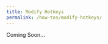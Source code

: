```yaml
---
title: Modify Hotkeys
permalink: /how-tos/modify-hotkeys/
---
```


<div style="display: flex; align-items: center;">
  <sl-icon name="cone-striped" style="color: var(--sl-color-orange-500);"></sl-icon>
  Coming Soon...
</div>

